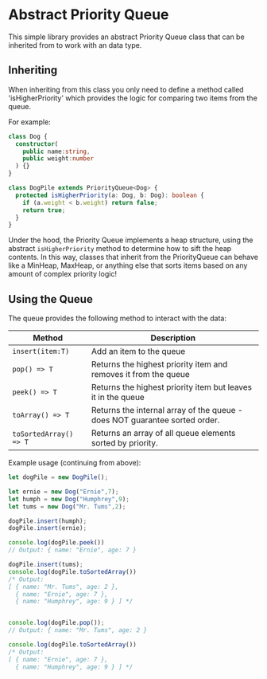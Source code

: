# Abstract Priority Queue

This simple library provides an abstract Priority Queue class that can be inherited from
to work with an data type.

## Inheriting
When inheriting from this class you only need to define a method called 'isHigherPriority'
which provides the logic for comparing two items from the queue.

For example:

``` ts
class Dog {
  constructor(
    public name:string,
    public weight:number
  ) {}
}

class DogPile extends PriorityQueue<Dog> {
  protected isHigherPriority(a: Dog, b: Dog): boolean {
    if (a.weight < b.weight) return false;
    return true;
  }
}
```

Under the hood, the Priority Queue implements a heap structure, using the abstract `isHigherPriority` method to
determine how to sift the heap contents. In this way, classes that inherit from the PriorityQueue can behave like a MinHeap, MaxHeap, or anything else that sorts items
based on any amount of complex priority logic!

## Using the Queue

The queue provides the following method to interact with the data:

| Method | Description |
|-|-|
| `insert(item:T)` | Add an item to the queue |
| `pop() => T` | Returns the highest priority item and removes it from the queue  |
| `peek() => T` | Returns the highest priority item but leaves it in the queue  |
| `toArray() => T` | Returns the internal array of the queue - does NOT guarantee sorted order. |
| `toSortedArray() => T` | Returns an array of all queue elements sorted by priority. |

Example usage (continuing from above):

``` ts
let dogPile = new DogPile();

let ernie = new Dog("Ernie",7);
let humph = new Dog("Humphrey",9);
let tums = new Dog("Mr. Tums",2);

dogPile.insert(humph);
dogPile.insert(ernie);

console.log(dogPile.peek())
// Output: { name: "Ernie", age: 7 }

dogPile.insert(tums);
console.log(dogPile.toSortedArray())
/* Output:
[ { name: "Mr. Tums", age: 2 },
  { name: "Ernie", age: 7 },
  { name: "Humphrey", age: 9 } ] */


console.log(dogPile.pop());
// Output: { name: "Mr. Tums", age: 2 }

console.log(dogPile.toSortedArray())
/* Output: 
[ { name: "Ernie", age: 7 },
  { name: "Humphrey", age: 9 } ] */
```